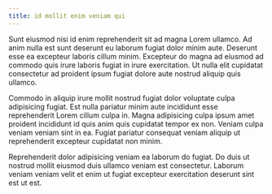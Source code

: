 ```yaml
---
title: id mollit enim veniam qui
---
```


Sunt eiusmod nisi id enim reprehenderit sit ad magna Lorem ullamco. Ad anim nulla est sunt deserunt eu laborum fugiat dolor minim aute. Deserunt esse ea excepteur laboris cillum minim. Excepteur do magna ad eiusmod ad commodo quis irure laboris fugiat in irure exercitation. Ut nulla elit cupidatat consectetur ad proident ipsum fugiat dolore aute nostrud aliquip quis ullamco.

Commodo in aliquip irure mollit nostrud fugiat dolor voluptate culpa adipisicing fugiat. Est nulla pariatur minim aute incididunt esse reprehenderit Lorem cillum culpa in. Magna adipisicing culpa ipsum amet proident incididunt id quis anim quis cupidatat tempor ex non. Veniam culpa veniam veniam sint in ea. Fugiat pariatur consequat veniam aliquip ut reprehenderit excepteur cupidatat non minim.

Reprehenderit dolor adipisicing veniam ea laborum do fugiat. Do duis ut nostrud mollit eiusmod duis ullamco veniam est consectetur. Laborum veniam veniam velit et enim ut fugiat excepteur exercitation deserunt sint est ut est.